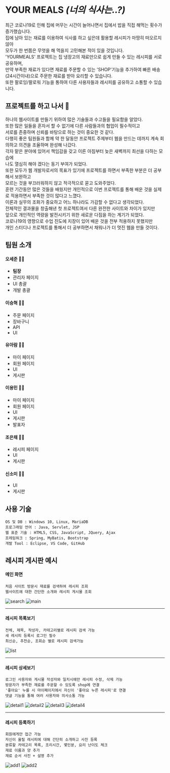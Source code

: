 

# YOUR MEALS *(너의 식사는..?)*

  
최근 코로나19로 인해 집에 머무는 시간이 늘어나면서 집에서 밥을 직접 해먹는 횟수가 증가했습니다.  
집에 남아 있는 재료를 이용하여 식사를 하고 싶은데 활용할 레시피가 마땅히 떠오르지 않아  
모두가 한 번쯤은 무엇을 해 먹을지 고민해본 적이 있을 것입니다.  
'YOURMEALS' 프로젝트는 집 냉장고의 재료만으로 쉽게 만들 수 있는 레시피를 서로 공유하며,  
만약 부족한 재료가 있다면 재료를 주문할 수 있는 'SHOP'기능을 추가하여 빠른 배송(24시간이내)으로 주문한 재료를 받아 요리할 수 있습니다.  
또한 팔로잉/팔로워 기능을 통하여 다른 사용자들과 레시피를 공유하고 소통할 수 있습니다.
  
  
## 프로젝트를 하고 나서 📃
  
하나의 웹사이트를 만들기 위하여 많은 기술들과 수고들을 필요함을 알았다.  
또한 많은 일들을 혼자서 할 수 없기에 다른 사람들과의 협업이 필수적이고  
서로를 존중하며 신뢰를 바탕으로 하는 것이 중요한 것 같다.  
다행히 좋은 팀원들과 함께 약 한 달동안 프로젝트 주제부터 웹을 만드는 데까지 계속 회의하고 의견을 조율하며 완성해 나갔다.  
각자 맡은 분야에 있어서 책임감을 갖고 이른 아침부터 늦은 새벽까지 최선을 다하는 모습에  
나도 열심히 해야 겠다는 동기 부여가 되었다.  
또한 모두가 웹 개발자로서의 목표가 있기에 프로젝트를 하면서 부족한 부분은 더 공부해서 보완하고  
모르는 것을 부끄러워하지 않고 적극적으로 묻고 도와주었다.  
훈련 기간동안 많은 것들을 배웠지만 개인적으로 이번 프로젝트를 통해 배운 것을 실제로 적용하면서 부족한 것이 많다고 느꼈다.  
이론과 실무의 조화가 중요하고 어느 하나라도 가감할 수 없다고 생각되었다.  
전체적인 결과물을 창출해낸 첫 프로젝트여서 다른 완전한 사이트와 차이가 있지만  
앞으로 개인적인 역량을 발전시키기 위한 새로운 다짐을 하는 계기가 되었다.  
코로나19의 영향으로 수업 진도에 지장이 있어 배운 것을 전부 적용하지 못했지만  
개인 스터디나 프로젝트를 통해서 더 공부하면서 채워나가 더 멋진 웹을 만들 것이다.

## 팀원 소개
  
  
#### 오세준 👨‍💻
  - **팀장**
  - 관리자 페이지
  - UI 총괄
  - 개발 총괄

#### 이승혁 👨‍💻
  - 주문 페이지 
  - 장바구니
  - API 
  - UI

#### 유아람 👩‍💻
  - 마이 페이지
  - 회원 페이지
  - UI
  - 게시판

#### 이용민 👨‍💻
  - 마이 페이지
  - 회원 페이지
  - UI
  - 게시판
  - 발표자
  
#### 조은채 👩‍💻
  - 레시피 페이지
  - UI
  - 게시판
  
#### 신소미 👩‍💻
  - UI
  - 게시판
  
  

## 사용 기술

```
OS 및 DB : Windows 10, Linux, MariaDB
프로그래밍 언어 : Java, Servlet, JSP
웹 표준 기술 : HTML5, CSS, JavaScript, JQuery, Ajax
프레임워크 : Spring, MyBatis, Bootstrap
개발 Tool : Eclipse, VS Code, GitHub
```

## 레시피 게시판 예시

#### 메인 화면
```
처음 사이트 방문시 재료를 검색하여 레시피 조회  
웹사이트에 대한 간단한 소개와 레시피 게시물 조회
```
![search](https://user-images.githubusercontent.com/68311262/104751431-b8ae2c80-5798-11eb-8f13-168227875ceb.JPG)
![main](https://user-images.githubusercontent.com/68311262/104753025-c82e7500-579a-11eb-8274-e2339b2408d2.JPG)
***

#### 레시피 목록보기
```
전체, 제목, 작성자, 카테고리별로 레시피 검색 가능  
새 레시피 등록시 로그인 필수  
최신순, 추천순, 조회순 별로 레시피 검색가능  
```
![list](https://user-images.githubusercontent.com/68311262/104753062-d41a3700-579a-11eb-86a9-3314f804bbd5.JPG)
***

#### 레시피 상세보기
```
로그인 사용자와 게시물 작성자와 일치시에만 레시피 수정, 삭제 가능  
방문자가 부족한 재료를 주문할 수 있도록 shop에 연결  
'좋아요' 누를 시 마이페이지에서 자신이 '좋아요 누른 레시피'로 연결  
댓글 기능을 통해 여러 사용자와 의사소통 가능
```
![detail1](https://user-images.githubusercontent.com/68311262/104753706-b39eac80-579b-11eb-9431-c9d9f434fd7e.JPG)
![detail2](https://user-images.githubusercontent.com/68311262/104753719-b8636080-579b-11eb-8fd0-6b71fb1c657a.JPG)
![detail3](https://user-images.githubusercontent.com/68311262/104753754-c4e7b900-579b-11eb-88c3-ffc2e75c0208.JPG)
![detail4](https://user-images.githubusercontent.com/68311262/104753762-c7e2a980-579b-11eb-850d-47e54cff3016.JPG)
***

#### 레시피 등록하기
```
회원에게만 접근 가능  
자신이 올릴 레시피에 대해 간단히 소개하고 사진 등록  
분류할 카테고리 목록, 조리시간, 몇인분, 요리 난이도 체크  
재료 이름과 양 추가  
재료 순서 사진 + 설명 추가
```
![add1](https://user-images.githubusercontent.com/68311262/104753769-cadd9a00-579b-11eb-9f3b-78aa2d8335f6.JPG)
![add2](https://user-images.githubusercontent.com/68311262/104753777-cd3ff400-579b-11eb-8ff6-c5510ccd1cea.JPG)

